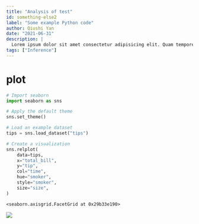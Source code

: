 ```yaml
---
title: "Analysis of test"
id: something-else2
label: "Some example Python code"
author: Qiushi Yan
date: "2021-06-31"
description: |
  Lorem ipsum dolor sit amet consectetur adipisicing elit. Quam tempore ad aut, deleniti cupiditate ullam asperiores at magni praesentium eaque.
tags: ["Inference"]
---
```


# plot

``` python
# Import seaborn
import seaborn as sns

# Apply the default theme
sns.set_theme()

# Load an example dataset
tips = sns.load_dataset("tips")

# Create a visualization
sns.relplot(
    data=tips,
    x="total_bill",
    y="tip",
    col="time",
    hue="smoker",
    style="smoker",
    size="size",
)
```

    <seaborn.axisgrid.FacetGrid at 0x29b33e190>

![](/analysis/test_files/figure-commonmark/cell-2-output-2.png)
